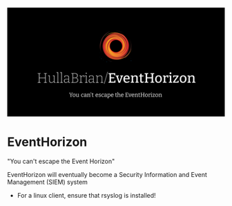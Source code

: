 ![Logo](assets/EventHorizon.svg)
# EventHorizon
"You can't escape the Event Horizon"

EventHorizon will eventually become a Security Information and Event Management (SIEM) system

- For a linux client, ensure that rsyslog is installed!